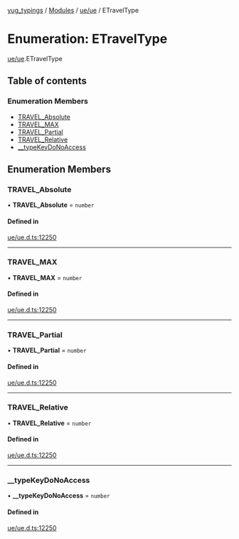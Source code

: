 [yug_typings](../README.md) / [Modules](../modules.md) / [ue/ue](../modules/ue_ue.md) / ETravelType

# Enumeration: ETravelType

[ue/ue](../modules/ue_ue.md).ETravelType

## Table of contents

### Enumeration Members

- [TRAVEL\_Absolute](ue_ue.ETravelType.md#travel_absolute)
- [TRAVEL\_MAX](ue_ue.ETravelType.md#travel_max)
- [TRAVEL\_Partial](ue_ue.ETravelType.md#travel_partial)
- [TRAVEL\_Relative](ue_ue.ETravelType.md#travel_relative)
- [\_\_typeKeyDoNoAccess](ue_ue.ETravelType.md#__typekeydonoaccess)

## Enumeration Members

### TRAVEL\_Absolute

• **TRAVEL\_Absolute** = `number`

#### Defined in

[ue/ue.d.ts:12250](https://github.com/YugMetaverse/yug_typings/blob/b7d9b19/ue/ue.d.ts#L12250)

___

### TRAVEL\_MAX

• **TRAVEL\_MAX** = `number`

#### Defined in

[ue/ue.d.ts:12250](https://github.com/YugMetaverse/yug_typings/blob/b7d9b19/ue/ue.d.ts#L12250)

___

### TRAVEL\_Partial

• **TRAVEL\_Partial** = `number`

#### Defined in

[ue/ue.d.ts:12250](https://github.com/YugMetaverse/yug_typings/blob/b7d9b19/ue/ue.d.ts#L12250)

___

### TRAVEL\_Relative

• **TRAVEL\_Relative** = `number`

#### Defined in

[ue/ue.d.ts:12250](https://github.com/YugMetaverse/yug_typings/blob/b7d9b19/ue/ue.d.ts#L12250)

___

### \_\_typeKeyDoNoAccess

• **\_\_typeKeyDoNoAccess** = `number`

#### Defined in

[ue/ue.d.ts:12250](https://github.com/YugMetaverse/yug_typings/blob/b7d9b19/ue/ue.d.ts#L12250)
